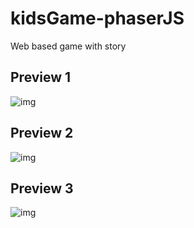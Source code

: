 # kidsGame-phaserJS
Web based game with story 

## Preview 1

![img](https://i.imgur.com/lq59fER.jpg)

## Preview 2

![img](https://i.imgur.com/pdkoog9.jpg)

## Preview 3

![img](https://i.imgur.com/wyc4liU.jpg)
